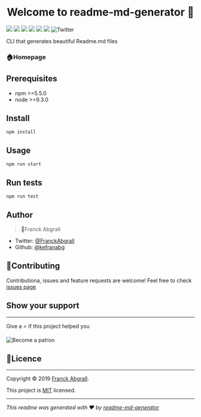 
<h1 align="center"> Welcome to readme-md-generator 👋</h1>

<img src="https://img.shields.io/badge/version-0.5.0-blue.svg?cacheSeconds=2592000" /> <img src="https://img.shields.io/badge/npm->=5.5.0-blue.svg?cacheSeconds=2592000" /> <img src="https://img.shields.io/badge/node->=9.3.0-blue.svg?cacheSeconds=2592000" /> <img src="https://img.shields.io/badge/documentation-yes-green.svg?cacheSeconds=2592000" /> <img src="https://img.shields.io/badge/Maintained-yes-green.svg?cacheSeconds=2592000"/>
<img src="https://img.shields.io/badge/License-MIT-yellow.svg?cachedSeconds=2592000" />
![Twitter](https://img.shields.io/twitter/follow/FranckAbgrall?style=social)

CLI that generates beautiful Readme.md files
### 🏠**Homepage**

## **Prerequisites**

* npm >=5.5.0
* node >=9.3.0

## **Install**
```
npm install
```

## **Usage**
```
npm run start
```

## **Run tests**
```
npm run test
```

## **Author**

> 👤Franck Abgrall
* Twitter: [@FranckAbgrall](http://twitter.com)
* Github: [@kefranabg](http://twitter.com)

## **🤝Contributing**
Contributiona, issues and feature requests are welcome!
Feel free to check [issues page](https://google.com)

## **Show your support**
---
Give a ⭐ if this project helped you

![Become a patron](https://kristinhenry.github.io/imgs/become_a_patron_button.png) 

## **📝Licence**
---
Copyright ©️ 2019 [Franck Abgrall]().

This project is [MIT]() licensed.
 
 ---
*This readme was generated with ❤️ by [readme-md-generator]()*